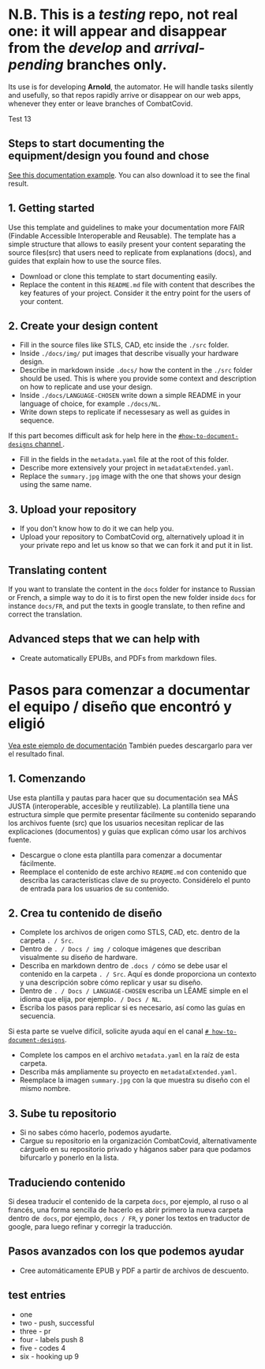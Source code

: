 # N.B. This is a ***testing*** repo, not real one: it will appear and disappear from the ***develop*** and ***arrival-pending*** branches only.
Its use is for developing **Arnold**, the automator. He will handle tasks silently and usefully, so that repos
rapidly arrive or disappear on our web apps, whenever they enter or leave branches of CombatCovid.

Test 13

## Steps to start documenting the equipment/design you found and chose 
[See this documentation example](https://github.com/CombatCovid/mit-emergency-ventilator). You can also download it to see the final result.
## 1. Getting started
Use this template and guidelines to make your documentation more FAIR (Findable Accessible Interoperable and Reusable). The template has a simple structure that allows to easily present your content separating the source files(src) that users need to replicate from explanations (docs), and guides that explain how to use the source files. 

-  Download or clone this template to start documenting easily.
-  Replace the content in this `README.md` file with content that describes the key features of your project. Consider it the entry point for the users of your content. 

## 2. Create your design content
- Fill in the source files like STLS, CAD, etc inside the `./src` folder.
- Inside `./docs/img/` put images that describe visually your hardware design.
- Describe in markdown inside `.docs/` how the content in the `./src` folder should be used. This is where you provide some context and description on how to replicate and use your design.
- Inside `./docs/LANGUAGE-CHOSEN` write down a simple README in your language of choice, for example `./docs/NL`.
- Write down steps to replicate if necessesary as well as guides in sequence.

If this part becomes difficult ask for help here in the [`#how-to-document-designs` channel ](https://discord.gg/KB3bwpw).

- Fill in the fields in the `metadata.yaml` file at the root of this folder.
- Describe more extensively your project in `metadataExtended.yaml`.
- Replace the `summary.jpg` image with the one that shows your design using the same name.

## 3. Upload your repository
- If you don't know how to do it we can help you.
- Upload your repository to CombatCovid org, alternatively upload it in your private repo and let us know so that we can fork it and put it in list.

## Translating content
If you want to translate the content in the `docs` folder for instance to Russian or French, a simple way to do it is to first open the new folder inside `docs` for instance `docs/FR`, and put the texts in google translate, to then refine and correct the translation.

## Advanced steps that we can help with
- Create automatically EPUBs, and PDFs from markdown files. 



# Pasos para comenzar a documentar el equipo / diseño que encontró y eligió
[Vea este ejemplo de documentación](https://github.com/CombatCovid/mit-emergency-ventilator) También puedes descargarlo para ver el resultado final.
## 1. Comenzando
Use esta plantilla y pautas para hacer que su documentación sea MÁS JUSTA (interoperable, accesible y reutilizable). La plantilla tiene una estructura simple que permite presentar fácilmente su contenido separando los archivos fuente (src) que los usuarios necesitan replicar de las explicaciones (documentos) y guías que explican cómo usar los archivos fuente.

- Descargue o clone esta plantilla para comenzar a documentar fácilmente.
- Reemplace el contenido de este archivo `README.md` con contenido que describa las características clave de su proyecto. Considérelo el punto de entrada para los usuarios de su contenido.

## 2. Crea tu contenido de diseño
- Complete los archivos de origen como STLS, CAD, etc. dentro de la carpeta `. / Src`.
- Dentro de `. / Docs / img /` coloque imágenes que describan visualmente su diseño de hardware.
- Describa en markdown dentro de `.docs /` cómo se debe usar el contenido en la carpeta `. / Src`. Aquí es donde proporciona un contexto y una descripción sobre cómo replicar y usar su diseño.
- Dentro de `. / Docs / LANGUAGE-CHOSEN` escriba un LÉAME simple en el idioma que elija, por ejemplo`. / Docs / NL`.
- Escriba los pasos para replicar si es necesario, así como las guías en secuencia.

Si esta parte se vuelve difícil, solicite ayuda aquí en el canal [`# how-to-document-designs`](https://discord.gg/KB3bwpw).

- Complete los campos en el archivo `metadata.yaml` en la raíz de esta carpeta.
- Describa más ampliamente su proyecto en `metadataExtended.yaml`.
- Reemplace la imagen `summary.jpg` con la que muestra su diseño con el mismo nombre.

## 3. Sube tu repositorio
- Si no sabes cómo hacerlo, podemos ayudarte.
- Cargue su repositorio en la organización CombatCovid, alternativamente cárguelo en su repositorio privado y háganos saber para que podamos bifurcarlo y ponerlo en la lista.

## Traduciendo contenido
Si desea traducir el contenido de la carpeta `docs`, por ejemplo, al ruso o al francés, una forma sencilla de hacerlo es abrir primero la nueva carpeta dentro de` docs`, por ejemplo, `docs / FR`, y poner los textos en traductor de google, para luego refinar y corregir la traducción.

## Pasos avanzados con los que podemos ayudar
- Cree automáticamente EPUB y PDF a partir de archivos de descuento.

## test entries

- one
- two - push, successful
- three - pr
- four - labels push 8
- five - codes 4
- six - hooking up 9

